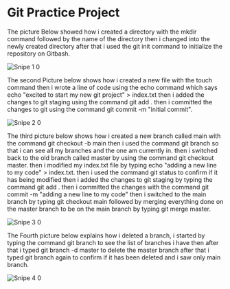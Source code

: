 # Git Practice Project


The picture Below showed how i created a directory with the mkdir command followed by the name of the directory then i changed into the newly created directory after that i used the git init command to initialize the repository on Gitbash.

![Snipe 1 0](https://github.com/Mirahkeyz/Darey.io-Projects/assets/134533695/7f778868-7df0-4370-9cad-d28c46501f28)

The second Picture below shows how i created a new file with the touch command then i wrote a line of code using the echo command which says echo "excited to start my new git project" > index.txt then i added the changes to git staging using the command git add . then i committed the changes to git using the command git commit -m "initial commit".

![Snipe 2 0](https://github.com/Mirahkeyz/Darey.io-Projects/assets/134533695/ed8e5262-2073-47a6-9f9e-e81229fda072)

The third picture below shows how i created a new branch called main with the command git checkout -b main then i used the command git branch so that i can see all my branches and the one am currently in. then i switched back to the old branch called master by using the command git checkout master. then i modified my index.txt file by typing echo "adding a new line to my code" > index.txt. then i used the command git status to confirm if it has being modified then i added the changes to git staging by typing the command git add . then i committed the changes with the command git commit -m "adding a new line to my code" then i switched to the main branch by typing git checkout main followed by merging everything done on the master branch to be on the main branch by typing git merge master.

![Snipe 3 0](https://github.com/Mirahkeyz/Darey.io-Projects/assets/134533695/64186eac-3bf0-4297-bfea-31fe90c3708a)

The Fourth picture below explains how i deleted a branch, i started by typing the command git branch to see the list of branches i have then after that i typed git branch -d master to delete the master branch after that i typed git branch again to confirm if it has been deleted and i saw only main branch.

![Snipe 4 0](https://github.com/Mirahkeyz/Darey.io-Projects/assets/134533695/1d11c776-7ae6-4527-aae0-400f4d369c2c)
